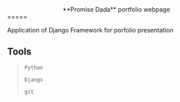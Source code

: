 <center> **Promise Dada** portfolio webpage </center>
=====

Application of Django Framework for porfolio presentation

Tools
----
> `Python`
> 
> `Django`
> 
> `git`
